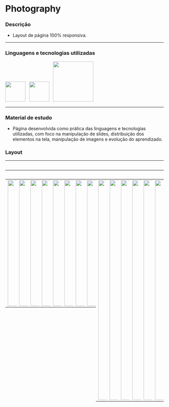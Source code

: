 # Photography

### Descrição
+ Layout de página 100% responsiva. 

---

### Linguagens e tecnologias utilizadas
<image src="https://user-images.githubusercontent.com/69020289/127960050-acf1c8c7-289f-4461-924b-83ae7d561da0.png" width = "64px">_&nbsp;&nbsp;_ <image src="https://user-images.githubusercontent.com/69020289/127960057-5e667537-3763-4f46-8b21-8b18246d33a5.png" width = "64px" >_&nbsp;&nbsp;_ <image src="https://user-images.githubusercontent.com/69020289/127961069-374c1c35-8814-4e2a-8474-ccc1f33ab4c2.png" width = "128px"> 

 
---

### Material de estudo 
+ Página desenvolvida como prática das linguagens e tecnologias utilizadas, com foco na manipulação de slides, distribuição dos elementos na tela, manipulação de imagens e evolução do aprendizado.
### Layout
---
<div style="display: flex;">

|     Page Tablet    | Mobile |
| ------------------ | ------ |
| <image src="https://user-images.githubusercontent.com/69020289/132970318-17833ebd-d704-4e61-bf55-9c127645d0b3.PNG" width="400px"> | <image src="https://user-images.githubusercontent.com/69020289/132970507-e52755cf-7fa7-4bbe-8d27-cf044706e21a.PNG" width="270px"> |
---
|     Page Tablet    | Mobile |
| ------------------ | ------ |
| <image src="https://user-images.githubusercontent.com/69020289/132970574-d4a5aa1f-c441-43c6-9d8f-e77ca4885011.PNG" width="400px"> | <image src="https://user-images.githubusercontent.com/69020289/132970579-f1a4e823-b830-43f1-b3eb-e496d9508858.PNG" width="270px"> |
---
|     Page Tablet    | Mobile |
| ------------------ | ------ |
| <image src="https://user-images.githubusercontent.com/69020289/132970595-41b76a6e-848e-4892-8cd0-9bf394f2ef08.PNG" width="400px"> | <image src="https://user-images.githubusercontent.com/69020289/132970600-e3a0daf9-4017-4128-8f9b-a362d0efc4d1.PNG" width="270px"> |
---
|     Page Tablet    | Mobile |
| ------------------ | ------ |
| <image src="https://user-images.githubusercontent.com/69020289/132970620-bf5b49ab-e191-4a3e-a625-d75dac07c649.PNG" width="400px"> | <image src="https://user-images.githubusercontent.com/69020289/132970622-acd72c5f-3ec4-49cd-94a3-66eedd02e423.PNG" width="270px"> |
---
 
|     Page Tablet    | Mobile |
| ------------------ | ------ |
| <image src="https://user-images.githubusercontent.com/69020289/132970656-e911d681-b198-402b-969a-8eb9b7912b9d.PNG" width="400px"> | <image src="https://user-images.githubusercontent.com/69020289/132970639-fedc1265-7cbf-4042-abe6-db5fe6ef632a.PNG" width="270px"> |
---
|     Page Tablet    | Mobile |
| ------------------ | ------ |
| <image src="https://user-images.githubusercontent.com/69020289/132970574-d4a5aa1f-c441-43c6-9d8f-e77ca4885011.PNG" width="400px"> | <image src="https://user-images.githubusercontent.com/69020289/132970579-f1a4e823-b830-43f1-b3eb-e496d9508858.PNG" width="270px"> |
---
|     Page Tablet    | Mobile |
| ------------------ | ------ |
| <image src="https://user-images.githubusercontent.com/69020289/132970679-6a3d0b31-d6a8-4e8f-94a1-b633ddab4f22.PNG" width="400px"> | <image src="https://user-images.githubusercontent.com/69020289/132970682-c15c41d4-460b-4f90-9f41-006313c23c1b.PNG" width="270px"> |
---
|     Page Tablet    | Mobile |
| ------------------ | ------ |
| <image src="https://user-images.githubusercontent.com/69020289/132970700-090ea43a-e4c8-4ecf-8893-4308b3bb36c8.PNG" width="400px"> | <image src="https://user-images.githubusercontent.com/69020289/132970707-367fb2d2-ef0e-42f4-a971-7841e4d0487f.PNG" width="270px"> |
---
|   Page Desktop   |
| ---------------- |
| <image src="https://user-images.githubusercontent.com/69020289/132970008-4220961b-cc3f-4abe-9cf2-24e3c8934b31.PNG" width="700px"> |
---
|   Page Desktop   |
| ---------------- |
| <image src="https://user-images.githubusercontent.com/69020289/132970759-7cb60893-73a6-47d8-a7bb-d79712245d58.PNG" width="700px"> |
---
|   Page Desktop   |
| ---------------- |
| <image src="https://user-images.githubusercontent.com/69020289/132970760-992749c0-61e8-4942-8f5f-e42f47f85c77.PNG" width="700px"> |
---
|   Page Desktop   |
| ---------------- |
| <image src="https://user-images.githubusercontent.com/69020289/132970761-9c77800a-d981-45a2-a32b-fa0d4e40ae8a.PNG" width="700px"> |
---
|   Page Desktop   |
| ---------------- |
| <image src="https://user-images.githubusercontent.com/69020289/132970763-b578040b-7582-4196-b1c3-18b8a264ade6.PNG" width="700px"> |
---
|   Page Desktop   |
| ---------------- |
| <image src="https://user-images.githubusercontent.com/69020289/132970768-2ae1f80d-83e2-4132-a4aa-17f50aac8330.PNG" width="700px"> |
---

